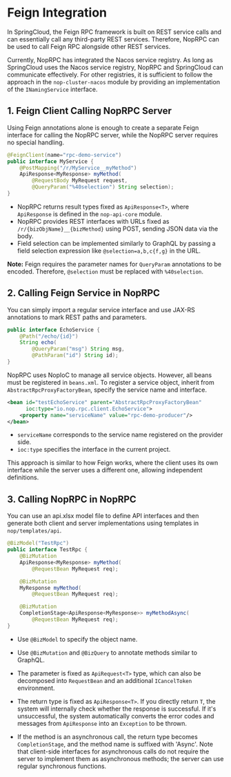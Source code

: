 # Feign Integration

In SpringCloud, the Feign RPC framework is built on REST service calls and can essentially call any third-party REST services. Therefore, NopRPC can be used to call Feign RPC alongside other REST services.

Currently, NopRPC has integrated the Nacos service registry. As long as SpringCloud uses the Nacos service registry, NopRPC and SpringCloud can communicate effectively. For other registries, it is sufficient to follow the approach in the `nop-cluster-nacos` module by providing an implementation of the `INamingService` interface.

## 1. Feign Client Calling NopRPC Server

Using Feign annotations alone is enough to create a separate Feign interface for calling the NopRPC server, while the NopRPC server requires no special handling.

```java
@FeignClient(name="rpc-demo-service")
public interface MyService {
    @PostMapping("/r/MyService__myMethod")
    ApiResponse<MyResponse> myMethod(
        @RequestBody MyRequest request,
        @QueryParam("%40selection") String selection);
}
```

* NopRPC returns result types fixed as `ApiResponse<T>`, where `ApiResponse` is defined in the `nop-api-core` module.
* NopRPC provides REST interfaces with URLs fixed as `/r/{bizObjName}__{bizMethod}` using POST, sending JSON data via the body.
* Field selection can be implemented similarly to GraphQL by passing a field selection expression like `@selection=a,b,c{f,g}` in the URL.

**Note:** Feign requires the parameter names for `QueryParam` annotations to be encoded. Therefore, `@selection` must be replaced with `%40selection`.

## 2. Calling Feign Service in NopRPC

You can simply import a regular service interface and use JAX-RS annotations to mark REST paths and parameters.

```java
public interface EchoService {
    @Path("/echo/{id}")
    String echo(
        @QueryParam("msg") String msg,
        @PathParam("id") String id);
}
```

NopRPC uses NopIoC to manage all service objects. However, all beans must be registered in `beans.xml`. To register a service object, inherit from `AbstractRpcProxyFactoryBean`, specify the service name and interface.

```xml
<bean id="testEchoService" parent="AbstractRpcProxyFactoryBean"
      ioc:type="io.nop.rpc.client.EchoService">
    <property name="serviceName" value="rpc-demo-producer"/>
</bean>
```

* `serviceName` corresponds to the service name registered on the provider side.
* `ioc:type` specifies the interface in the current project.

This approach is similar to how Feign works, where the client uses its own interface while the server uses a different one, allowing independent definitions.

## 3. Calling NopRPC in NopRPC

You can use an api.xlsx model file to define API interfaces and then generate both client and server implementations using templates in `nop/templates/api`.

```java
@BizModel("TestRpc")
public interface TestRpc {
    @BizMutation
    ApiResponse<MyResponse> myMethod(
        @RequestBean MyRequest req);

    @BizMutation 
    MyResponse myMethod(
        @RequestBean MyRequest req);

    @BizMutation
    CompletionStage<ApiResponse<MyResponse>> myMethodAsync(
        @RequestBean MyRequest req);
}
```

* Use `@BizModel` to specify the object name.
* Use `@BizMutation` and `@BizQuery` to annotate methods similar to GraphQL.


* The parameter is fixed as `ApiRequest<T>` type, which can also be decomposed into `RequestBean` and an additional `ICancelToken` environment.
* The return type is fixed as `ApiResponse<T>`. If you directly return `T`, the system will internally check whether the response is successful. If it's unsuccessful, the system automatically converts the error codes and messages from `ApiResponse` into an `Exception` to be thrown.
* If the method is an asynchronous call, the return type becomes `CompletionStage`, and the method name is suffixed with 'Async'. Note that client-side interfaces for asynchronous calls do not require the server to implement them as asynchronous methods; the server can use regular synchronous functions.
